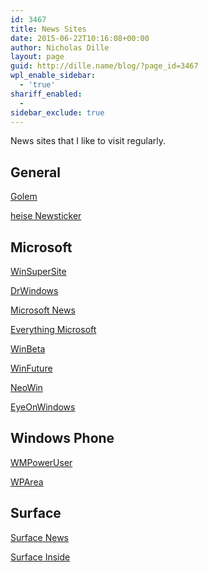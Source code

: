 ```yaml
---
id: 3467
title: News Sites
date: 2015-06-22T10:16:08+00:00
author: Nicholas Dille
layout: page
guid: http://dille.name/blog/?page_id=3467
wpl_enable_sidebar:
  - 'true'
shariff_enabled:
  - 
sidebar_exclude: true
---
```

News sites that I like to visit regularly.

## General

<a href="http://www.golem.de/" target="_blank">Golem</a>

<a href="http://www.heise.de/newsticker/" target="_blank">heise Newsticker</a>

## Microsoft

<a href="http://winsupersite.com/" target="_blank">WinSuperSite</a>

<a href="http://www.drwindows.de/content/" target="_blank">DrWindows</a>

<a href="http://microsoft-news.com/" target="_blank">Microsoft News</a>

<a href="http://www.everything-microsoft.com/" target="_blank">Everything Microsoft</a>

<a href="http://winbeta.org/" target="_blank">WinBeta</a>

<a href="http://winfuture.de/" target="_blank">WinFuture</a>

<a href="http://www.neowin.net/" target="_blank">NeoWin</a>

<a href="http://www.eyeonwindows.com/" target="_blank">EyeOnWindows</a>

## Windows Phone

<a href="http://wmpoweruser.com/" target="_blank">WMPowerUser</a>

<a href="http://wparea.de/" target="_blank">WPArea</a>

## Surface

<a href="http://surfacenews.de/" target="_blank">Surface News</a>

<a href="http://www.surfaceinside.de/" target="_blank">Surface Inside</a>